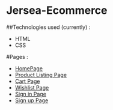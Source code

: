 # Jersea-Ecommerce

##Technologies used  (currently) :
* HTML
* CSS

#Pages : 

* <a href="https://jersea-ecom.netlify.app/pages/homepage/homepage.html">HomePage</a>
* <a href="https://jersea-ecom.netlify.app/pages/productlisting/productlisting.html">Product Listing Page</a>
* <a href="https://jersea-ecom.netlify.app/pages/cart/cart.html">Cart Page</a>
* <a href="https://jersea-ecom.netlify.app/pages/wishlist/wishlist.html">Wishlist Page</a>
* <a href="https://jersea-ecom.netlify.app/pages/sign-in/sign-in.html">Sign in Page</a>
* <a href="https://jersea-ecom.netlify.app/pages/sign-in/sign-in.html">Sign up Page</a>
